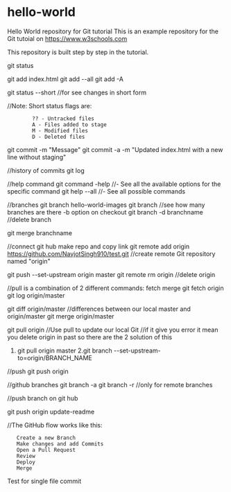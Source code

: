 # hello-world
Hello World repository for Git tutorial
This is an example repository for the Git tutoial on https://www.w3schools.com

This repository is built step by step in the tutorial.


 git status

 git add index.html
git add --all
git add -A


git status --short //for see changes in short form

//Note: Short status flags are:

            ?? - Untracked files
            A - Files added to stage
            M - Modified files
            D - Deleted files


git commit -m "Message"
git commit -a -m "Updated index.html with a new line without staging"

//history of commits 
git log

//help command
git command -help //-  See all the available options for the specific command
git help --all //-  See all possible commands

//branches
git branch hello-world-images
git branch //see how many branches are there 
-b option on checkout 
git branch -d  branchname //delete branch

git merge branchname

//connect git hub make repo and copy link 
 git remote add origin https://github.com/NavjotSingh910/test.git //create remote Git repository named "origin"
 
 git push --set-upstream origin master 
 git remote rm origin //delete origin
 
 
 //pull is a combination of 2 different commands:
       fetch
       merge
git fetch origin
git log origin/master

git diff origin/master  //differences between our local master and origin/master
git merge origin/master


git pull origin //Use pull to update our local Git
//if it give you error it mean you delete origin in past so there are the 2 solution of this
1. git pull origin master
2.git branch --set-upstream-to=origin/BRANCH_NAME

//push
git push origin

//github branches
git branch -a
git branch -r //only for remote branches

//push branch on git hub

git push origin update-readme



//The GitHub flow works like this:

       Create a new Branch
       Make changes and add Commits
       Open a Pull Request
       Review
       Deploy
       Merge
Test for single file commit